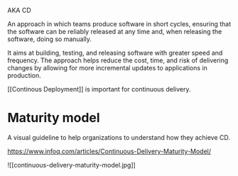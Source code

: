 AKA CD

An approach in which teams produce software in short cycles, ensuring that the software can be reliably released at any time and, when releasing the software, doing so manually.

It aims at building, testing, and releasing software with greater speed and frequency. The approach helps reduce the cost, time, and risk of delivering changes by allowing for more incremental updates to applications in production. 

[[Continous Deployment]] is important for continuous delivery.

# Maturity model

A visual guideline to help organizations to understand how they achieve CD.

https://www.infoq.com/articles/Continuous-Delivery-Maturity-Model/

![[continuous-delivery-maturity-model.jpg]]